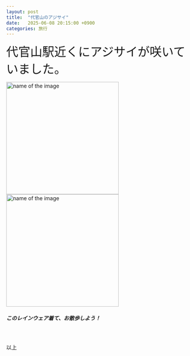 ```yaml
---
layout: post
title:  "代官山のアジサイ"
date:   2025-06-08 20:15:00 +0900
categories: 旅行
---
```



<font size="6" face="ＭＳ ゴシック">代官山駅近くにアジサイが咲いていました。</font>


<img src="https://se8move.github.io/blog/img/IMG_6101.JPG" alt="name of the image" width="300" height="auto">

<br>

<img src="https://se8move.github.io/blog/img/IMG_6102.JPG" alt="name of the image" width="300" height="auto">

<br>

<h5>このレインウェア着て、お散歩しよう！</h5><br>
<a href="https://hb.afl.rakuten.co.jp/ichiba/490651f7.e3fa74f3.490651f8.e90385af/?pc=https%3A%2F%2Fitem.rakuten.co.jp%2Ffuturshop%2F20250425-6521%2F&link_type=pict&ut=eyJwYWdlIjoiaXRlbSIsInR5cGUiOiJwaWN0Iiwic2l6ZSI6IjI0MHgyNDAiLCJuYW0iOjEsIm5hbXAiOiJyaWdodCIsImNvbSI6MSwiY29tcCI6ImRvd24iLCJwcmljZSI6MCwiYm9yIjoxLCJjb2wiOjEsImJidG4iOjEsInByb2QiOjAsImFtcCI6ZmFsc2V9" target="_blank" rel="nofollow sponsored noopener" style="word-wrap:break-word;"><img src="https://hbb.afl.rakuten.co.jp/hgb/490651f7.e3fa74f3.490651f8.e90385af/?me_id=1414045&item_id=10005977&pc=https%3A%2F%2Fthumbnail.image.rakuten.co.jp%2F%400_mall%2Ffuturshop%2Fcabinet%2Fladies1%2Fbousi%2Ftruhy4e55.jpg%3F_ex%3D240x240&s=240x240&t=pict" border="0" style="margin:2px" alt="" title=""></a>


以上  


